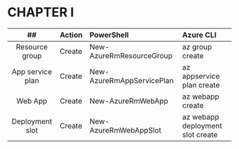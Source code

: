 # CHAPTER I

|            ##            | Action        | PowerShell                       | Azure CLI                        |
|:------------------------:|:--------------|:---------------------------------|:---------------------------------|
|      Resource group      | Create        | New-AzureRmResourceGroup         | az group create                  |
|     App service plan     | Create        | New-AzureRmAppServicePlan        | az appservice plan create        |
|         Web App          | Create        | New-AzureRmWebApp                | az webapp create                 |
|       Deployment slot    | Create        | New-AzureRmWebAppSlot            | az webapp deployment slot create |
